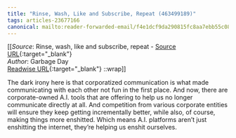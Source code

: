 ```yaml
---
title: "Rinse, Wash, Like and Subscribe, Repeat (463499189)"
tags: articles-23677166
canonical: mailto:reader-forwarded-email/f4e1dcf9da290815fc8aa7ebb55c08ef
---
```


[[_Source_: Rinse, wash, like and subscribe, repeat - [Source URL](mailto:reader-forwarded-email/f4e1dcf9da290815fc8aa7ebb55c08ef){:target="_blank"}<br>
_Author_: Garbage Day<br>
[Readwise URL](https://readwise.io/open/463499189){:target="_blank"}
::wrap]]

The dark irony here is that corporatized communication is what made communicating with each other not fun in the first place. And now, there are corporate-owned A.I. tools that are offering to help us no longer communicate directly at all. And competition from various corporate entities will ensure they keep getting incrementally better, while also, of course, making things more enshitted. Which means A.I. platforms aren’t just enshitting the internet, they’re helping us enshit ourselves.

